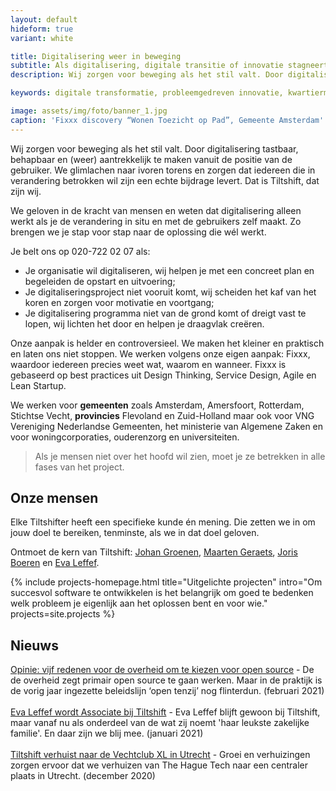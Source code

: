 ```yaml
---
layout: default
hideform: true
variant: white

title: Digitalisering weer in beweging
subtitle: Als digitalisering, digitale transitie of innovatie stagneert, dan haal je ons erbij!
description: Wij zorgen voor beweging als het stil valt. Door digitalisering tastbaar, behapbaar en (weer) aantrekkelijk te maken vanuit de positie van de gebruiker. We glimlachen naar ivoren torens en zorgen dat iedereen die in verandering betrokken wil zijn een echte bijdrage levert. Dat is Tiltshift, dat zijn wij.

keywords: digitale transformatie, probleemgedreven innovatie, kwartiermaker, human centered design, software design thinking, service design, lean startup, lean ux, agile development, xp, scrum, labs, apps, projecten, advies, consultancy, overheid, overheden, publieke sector, mens centraal, common ground, open source, creative commons, creative thinking, open collaboration, Fixxx, Push

image: assets/img/foto/banner_1.jpg
caption: 'Fixxx discovery “Wonen Toezicht op Pad”, Gemeente Amsterdam'
---
```

<a name="Wat we doen"/>

Wij zorgen voor beweging als het stil valt. Door digitalisering tastbaar, behapbaar en (weer) aantrekkelijk te maken vanuit de positie van de gebruiker. We glimlachen naar ivoren torens en zorgen dat iedereen die in verandering betrokken wil zijn een echte bijdrage levert. Dat is Tiltshift, dat zijn wij.

We geloven in de kracht van mensen en weten dat digitalisering alleen werkt als je de verandering in situ en met de gebruikers zelf maakt. Zo brengen we je stap voor stap naar de oplossing die wél werkt.

Je belt ons op 020-722 02 07 als:

- Je organisatie wil digitaliseren, wij helpen je met een concreet plan en begeleiden de opstart en uitvoering;
- Je digitaliseringsproject niet vooruit komt, wij scheiden het kaf van het koren en zorgen voor motivatie en voortgang;
- Je digitalisering programma niet van de grond komt of dreigt vast te lopen, wij lichten het door en helpen je draagvlak creëren.

Onze aanpak is helder en controversieel. We maken het kleiner en praktisch en laten ons niet stoppen. We werken volgens onze eigen aanpak: Fixxx, waardoor iedereen precies weet wat, waarom en wanneer. Fixxx is gebaseerd op best practices uit Design Thinking, Service Design, Agile en Lean Startup.

We werken voor **gemeenten** zoals Amsterdam, Amersfoort, Rotterdam, Stichtse Vecht, **provincies** Flevoland en Zuid-Holland maar ook voor VNG Vereniging Nederlandse Gemeenten, het ministerie van Algemene Zaken en voor woningcorporaties, ouderenzorg en universiteiten.

> Als je mensen niet over het hoofd wil zien, moet je ze betrekken in alle fases van het project.

## Onze mensen
Elke Tiltshifter heeft een specifieke kunde én mening. Die zetten we in om jouw doel te bereiken, tenminste, als we in dat doel geloven.

Ontmoet de kern van Tiltshift: [Johan Groenen](/mensen/johan-groenen/), [Maarten Geraets](/mensen/maarten-geraets/), [Joris Boeren](/mensen/joris-boeren/) en [Eva Leffef](/mensen/eva-leffef/).


{% include projects-homepage.html title="Uitgelichte projecten" intro="Om succesvol software te ontwikkelen is het belangrijk om goed te bedenken welk probleem je eigenlijk aan het oplossen bent en voor wie." projects=site.projects %}

## Nieuws
[Opinie: vijf redenen voor de overheid om te kiezen voor open source](https://www.tiltshift.nl/2021/02/08/Vijf-redenen-voor-de-overheid-om-te-kiezen-voor-open-source.html) - De de overheid zegt primair open source te gaan werken. Maar in de praktijk is de vorig jaar ingezette beleidslijn ‘open tenzij’ nog flinterdun. (februari 2021)
<br><br>
[Eva Leffef wordt Associate bij Tiltshift](https://www.linkedin.com/feed/update/urn:li:activity:6759385123508117504) - Eva Leffef blijft gewoon bij Tiltshift, maar vanaf nu als onderdeel van de wat zij noemt 'haar leukste zakelijke familie'. En daar zijn we blij mee. (januari 2021)
<br><br>
[Tiltshift verhuist naar de Vechtclub XL in Utrecht](https://www.linkedin.com/feed/update/urn:li:activity:6746708254681890816) - Groei en verhuizingen zorgen ervoor dat we verhuizen van The Hague Tech naar een centraler plaats in Utrecht. (december 2020)



